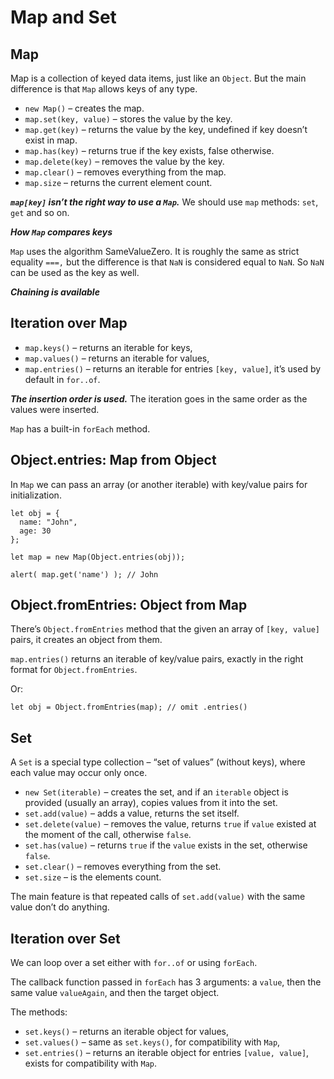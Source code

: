 # Map and Set

## Map

Map is a collection of keyed data items, just like an `Object`. But the main difference is that `Map` allows keys of any type.

- `new Map()` – creates the map.
- `map.set(key, value)` – stores the value by the key.
- `map.get(key)` – returns the value by the key, undefined if key doesn’t exist in map.
- `map.has(key)` – returns true if the key exists, false otherwise.
- `map.delete(key)` – removes the value by the key.
- `map.clear()` – removes everything from the map.
- `map.size` – returns the current element count.

***`map[key]` isn’t the right way to use a `Map`.***
We should use `map` methods: `set`, `get` and so on.

***How `Map` compares keys***

`Map` uses the algorithm SameValueZero. It is roughly the same as strict equality `===,` but the difference is that `NaN` is considered equal to `NaN`. So `NaN` can be used as the key as well.

***Chaining is available***

## Iteration over Map

- `map.keys()` – returns an iterable for keys, 
- `map.values()` – returns an iterable for values,
- `map.entries()` – returns an iterable for entries `[key, value]`, it’s used by default in `for..of`.

***The insertion order is used.***
The iteration goes in the same order as the values were inserted.

`Map` has a built-in `forEach` method.

## Object.entries: Map from Object

In `Map` we can pass an array (or another iterable) with key/value pairs for initialization.

```
let obj = {
  name: "John",
  age: 30
};

let map = new Map(Object.entries(obj));

alert( map.get('name') ); // John
```

## Object.fromEntries: Object from Map

There’s `Object.fromEntries` method that the given an array of `[key, value]` pairs, it creates an object from them.

`map.entries()` returns an iterable of key/value pairs, exactly in the right format for `Object.fromEntries`.

Or: 

```
let obj = Object.fromEntries(map); // omit .entries()
```

## Set

A `Set` is a special type collection – “set of values” (without keys), where each value may occur only once.

- `new Set(iterable)` – creates the set, and if an `iterable` object is provided (usually an array), copies values from it into the set.
- `set.add(value)` – adds a value, returns the set itself.
- `set.delete(value)` – removes the value, returns `true` if `value` existed at the moment of the call, otherwise `false`.
- `set.has(value)` – returns `true` if the `value` exists in the set, otherwise `false`.
- `set.clear()` – removes everything from the set.
- `set.size` – is the elements count.

The main feature is that repeated calls of `set.add(value)` with the same value don’t do anything.

## Iteration over Set

We can loop over a set either with `for..of` or using `forEach`.

The callback function passed in `forEach` has 3 arguments: a `value`, then the same value `valueAgain`, and then the target object.

The methods: 

- `set.keys()` – returns an iterable object for values,
- `set.values()` – same as `set.keys()`, for compatibility with `Map`,
- `set.entries()` – returns an iterable object for entries `[value, value]`, exists for compatibility with `Map`.